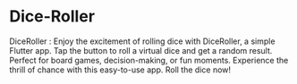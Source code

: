 # Dice-Roller
DiceRoller : Enjoy the excitement of rolling dice with DiceRoller, a simple Flutter app. Tap the button to roll a virtual dice and get a random result. Perfect for board games, decision-making, or fun moments. Experience the thrill of chance with this easy-to-use app. Roll the dice now!
